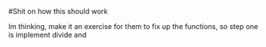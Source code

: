 #Shit on how this should work

Im thinking, make it an exercise for them to fix up the functions, so step one is implement divide and 